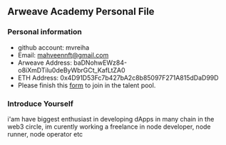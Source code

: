 ## Arweave Academy Personal File

### Personal information

- github account: mvreiha 
- Email: mahveennft@gmail.com
- Arweave Address: baDNohwEWz84-o8iXmDTilu0deByWbrGCt_KafLtZA0
- ETH Address: 0x4D91D53Fc7b427bA2c8b85097F271A815dDaD99D
- Please finish this [form](https://docs.google.com/forms/d/e/1FAIpQLSfWA5fIIcBgmRppm3jNz5vmf9Mai_QMVil-2pO4r7YKn_Zhtw/viewform?usp=sf_link) to join in the talent pool.

### Introduce Yourself
 i'am have biggest enthusiast in developing dApps in many chain in the web3 circle, im curently working a freelance in node developer, node runner, node operator etc
